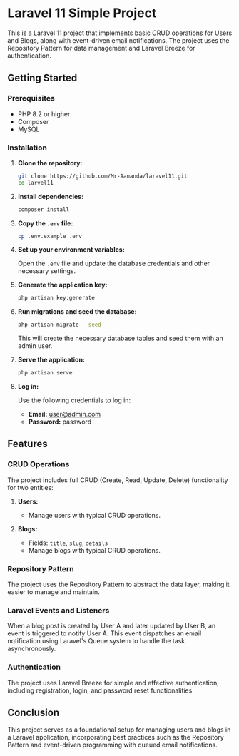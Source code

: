 # Laravel 11 Simple Project

This is a Laravel 11 project that implements basic CRUD operations for Users and Blogs, along with event-driven email notifications. The project uses the Repository Pattern for data management and Laravel Breeze for authentication.

## Getting Started

### Prerequisites

- PHP 8.2 or higher
- Composer
- MySQL

### Installation

1. **Clone the repository:**

    ```bash
    git clone https://github.com/Mr-Aananda/laravel11.git
    cd larvel11
    ```

2. **Install dependencies:**

    ```bash
    composer install
    ```

3. **Copy the `.env` file:**

    ```bash
    cp .env.example .env
    ```

4. **Set up your environment variables:**

    Open the `.env` file and update the database credentials and other necessary settings.

5. **Generate the application key:**

    ```bash
    php artisan key:generate
    ```

6. **Run migrations and seed the database:**

    ```bash
    php artisan migrate --seed
    ```

    This will create the necessary database tables and seed them with an admin user.

7. **Serve the application:**

    ```bash
    php artisan serve
    ```

8. **Log in:**

    Use the following credentials to log in:

    - **Email:** user@admin.com
    - **Password:** password

## Features

### CRUD Operations

The project includes full CRUD (Create, Read, Update, Delete) functionality for two entities:

1. **Users:**
   - Manage users with typical CRUD operations.

2. **Blogs:**
   - Fields: `title`, `slug`, `details`
   - Manage blogs with typical CRUD operations.

### Repository Pattern

The project uses the Repository Pattern to abstract the data layer, making it easier to manage and maintain.

### Laravel Events and Listeners

When a blog post is created by User A and later updated by User B, an event is triggered to notify User A. This event dispatches an email notification using Laravel's Queue system to handle the task asynchronously.

### Authentication

The project uses Laravel Breeze for simple and effective authentication, including registration, login, and password reset functionalities.

## Conclusion

This project serves as a foundational setup for managing users and blogs in a Laravel application, incorporating best practices such as the Repository Pattern and event-driven programming with queued email notifications.
